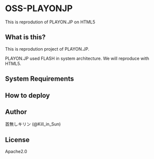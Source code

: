 # OSS-PLAYONJP

This is reprodution of PLAYON.JP on HTML5

## What is this?

This is reprodution project of PLAYON.JP.

PLAYON.JP used FLASH in system architecture.
We will reproduce with HTML5.

## System Requirements

## How to deploy


## Author
首無しキリン
(@Kill_in_Sun)

## License
Apache2.0 


